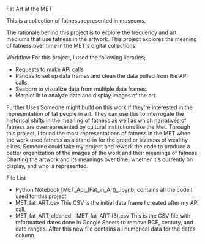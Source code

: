 
Fat Art at the MET

This is a collection of fatness represented in museums.

The rationale behind this project is to explore the frequency and art mediums that use fatness in the artwork. This project explores the meaning of fatness over time in the MET's digital collections. 

Workflow
For this project, I used the following libraries; 
- Requests to make API calls
- Pandas to set up data frames and clean the data pulled from the API calls. 
- Seaborn to visualize data from multiple data frames. 
- Matplotlib to analyze data and display images of the art.

Further Uses 
Someone might build on this work if they're interested in the representation of fat people in art. They can use this to interrogate the historical shifts in the meaning of fatness as well as which narratives of fatness are overrepresented by cultural institutions like the Met. Through this project, I found the most representations of fatness in the MET when the work used fatness as a stand-in for the greed or laziness of wealthy elites. Someone could take my project and rework the code to produce a better organization of the images of the work and their meanings of fatness. Charting the artwork and its meanings over time, whether it's currently on display, and who is represented.      


File List 
* Python Notebook [MET_Api_(Fat_in_Art)_.ipynb, contains all the code I used for this project 
* MET_fat_ART.csv This CSV is the initial data frame I created after my API call. 
* MET_fat_ART_cleaned - MET_fat_ART (3).csv This is the CSV file with reformatted dates done in Google Sheets to remove BCE, century, and date ranges. After this new file contains all numerical data for the dates column. 
